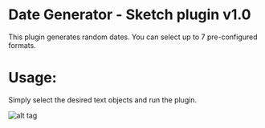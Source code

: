 # Date Generator - Sketch plugin v1.0

This plugin generates random dates. You can select up to 7 pre-configured formats.

# Usage:
Simply select the desired text objects and run the plugin.

![alt tag](http://bernardo.cc/misc/date-generator-sketch-plugin/date-generator-sketch-plugin-animation.gif)



